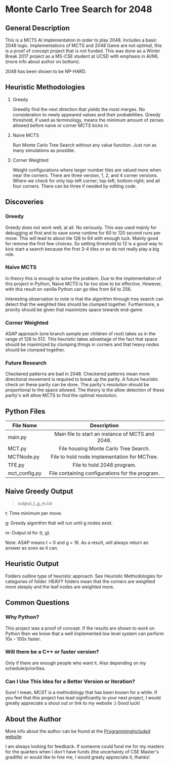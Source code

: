 # Monte Carlo Tree Search for 2048
## General Description
This is a MCTS AI implementation in order to play 2048.
Includes a basic 2048 logic. Implementations of MCTS and 2048 Game are not optimal, this is a proof of concept project that is not funded. This was done as a Winter Break 2017 project as a MS-CSE student at UCSD with emphasis in AI/ML (more info about author on bottom).

2048 has been shown to be NP-HARD.

## Heuristic Methodologies
1. Greedy

   Greedily find the next direction that yields the most merges. No consideration to newly appeared values and their probabilities. Greedy threshold, if used as terminology, means the minimum amount of zeroes allowed before naive or corner MCTS kicks in.

2. Naive MCTS

   Run Monte Carlo Tree Search without any value function. Just run as many simulations as possible.

3. Corner Weighted

   Weight configurations where larger number tiles are valued more when near the corners. There are three version, 1, 2, and 4 corner versions. Where we check for only top-left corner; top-left, bottom-right; and all four corners. There can be three if needed by editing code.

## Discoveries
### Greedy
Greedy does not work well, at all. No seriously. This was used mainly for debugging at first and to save some runtime for 60 to 120 second runs per move. This will lead to about tile 128 to 64 with enough luck. Mainly good for remove the first few choices. So setting threshold to 12 is a good way to kick start a search because the first 3-4 tiles or so do not really play a big role.

### Naive MCTS
In theory this is enough to solve the problem. Due to the implementaiton of this project in Python, Naive MCTS is far too slow to be effective. However, with this result on vanilla Python can go tiles from 64 to 256.

Interesting observation to note is that the algorithm through tree search can detect that the weighted tiles should be clumped together. Furthermore, a priority should be given that maximizes space towards end-game.

### Corner Weighted
ASAP approach (one branch sample per children of root) takes us in the range of 128 to 512. This heuristic takes advantage of the fact that space should be maximized by clumping things in corners and that heavy nodes should be clumped together.

### Future Research
Checkered patterns are bad in 2048. Checkered patterns mean more directional movement is required to break up the parity. A future heuristic check on these parity can be done. The parity's resolution should be proportional to the space allowed. The theory is the allow detection of these parity's will allow MCTS to find the optimal resolution.

## Python Files
| File Name | Description |
| ---------------- |:-------------:|
| main.py | Main file to start an instance of MCTS and 2048. |
| MCT.py | File housing Monte Carlo Tree Search. |
| MCTNode.py | File to hold node implementation for MCTree. |
| TFE.py | File to hold 2048 program. |
| mct_config.py | File containing configurations for the program. |

## Naive Greedy Output
> output_t_g_m.txt

t: Time minimum per move.

g: Greedy algorithm that will run until g nodes exist.

m: Output id for (t, g).

Note: ASAP means t = 0 and g = 16. As a result, will always return an answer as soon as it can.

## Heuristic Output
Folders outline type of heuristic approach. 
See Heuristic Methodologies for categories of folder.
HEAVY folders mean that the corners are weighted more steeply and the leaf nodes are weighted more.

## Common Questions
### Why Python?
This project was a proof of concept. If the results are shown to work on Python then we know that a well implemented low level system can perform 10x - 100x faster. 

### Will there be a C++ or faster version?
Only if there are enough people who want it. Also depending on my schedule/priorities.

### Can I Use This Idea for a Better Version or Iteration?
Sure! I mean, MCST is a methodology that has been known for a while. If you feel that this project has lead significantly to your next project, I would greatly appreciate a shout out or link to my website :) Good luck!

## About the Author
More info about the author can be found at the [ProgrammingIncluded website](http://programmingincluded.com/aboutme/)

I am always looking for feedback. If someone could fund me for my masters for the quarters when I don't have funds (the uncertainty of CSE Master's gradlife) or would like to hire me, I would greaty appreciate it, thanks!